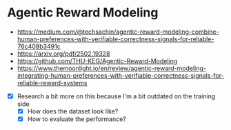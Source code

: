 # Agentic Reward Modeling

- <https://medium.com/@techsachin/agentic-reward-modeling-combine-human-preferences-with-verifiable-correctness-signals-for-reliable-76c408b3491c>
- <https://arxiv.org/pdf/2502.19328>
- <https://github.com/THU-KEG/Agentic-Reward-Modeling>
- <https://www.themoonlight.io/en/review/agentic-reward-modeling-integrating-human-preferences-with-verifiable-correctness-signals-for-reliable-reward-systems>

- [x] Research a bit more on this because I'm a bit outdated on the training side
    - [x] How does the dataset look like?
    - [x] How to evaluate the performance?
